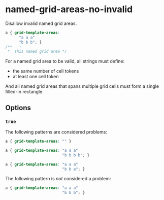 # named-grid-areas-no-invalid

Disallow invalid named grid areas.

<!-- prettier-ignore -->
```css
a { grid-template-areas:
      "a a a"
      "b b b"; }
/**   ↑
 *  This named grid area */
```

For a named grid area to be valid, all strings must define:

- the same number of cell tokens
- at least one cell token

And all named grid areas that spans multiple grid cells must form a single filled-in rectangle.

## Options

### `true`

The following patterns are considered problems:

<!-- prettier-ignore -->
```css
a { grid-template-areas: "" }
```

<!-- prettier-ignore -->
```css
a { grid-template-areas: "a a a"
                         "b b b b"; }
```

<!-- prettier-ignore -->
```css
a { grid-template-areas: "a a a"
                         "b b a"; }
```

The following pattern is _not_ considered a problem:

<!-- prettier-ignore -->
```css
a { grid-template-areas: "a a a"
                         "b b b"; }
```
